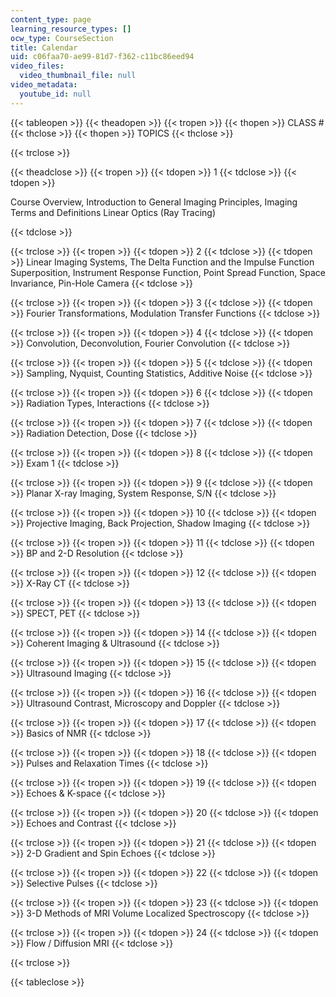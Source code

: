 ```yaml
---
content_type: page
learning_resource_types: []
ocw_type: CourseSection
title: Calendar
uid: c06faa70-ae99-81d7-f362-c11bc86eed94
video_files:
  video_thumbnail_file: null
video_metadata:
  youtube_id: null
---
```


{{< tableopen >}}
{{< theadopen >}}
{{< tropen >}}
{{< thopen >}}
CLASS #
{{< thclose >}}
{{< thopen >}}
TOPICS
{{< thclose >}}

{{< trclose >}}

{{< theadclose >}}
{{< tropen >}}
{{< tdopen >}}
1
{{< tdclose >}}
{{< tdopen >}}


Course Overview, Introduction to General Imaging Principles, Imaging Terms and Definitions Linear Optics (Ray Tracing)


{{< tdclose >}}

{{< trclose >}}
{{< tropen >}}
{{< tdopen >}}
2
{{< tdclose >}}
{{< tdopen >}}
Linear Imaging Systems, The Delta Function and the Impulse Function Superposition, Instrument Response Function, Point Spread Function, Space Invariance, Pin-Hole Camera
{{< tdclose >}}

{{< trclose >}}
{{< tropen >}}
{{< tdopen >}}
3
{{< tdclose >}}
{{< tdopen >}}
Fourier Transformations, Modulation Transfer Functions
{{< tdclose >}}

{{< trclose >}}
{{< tropen >}}
{{< tdopen >}}
4
{{< tdclose >}}
{{< tdopen >}}
Convolution, Deconvolution, Fourier Convolution
{{< tdclose >}}

{{< trclose >}}
{{< tropen >}}
{{< tdopen >}}
5
{{< tdclose >}}
{{< tdopen >}}
Sampling, Nyquist, Counting Statistics, Additive Noise
{{< tdclose >}}

{{< trclose >}}
{{< tropen >}}
{{< tdopen >}}
6
{{< tdclose >}}
{{< tdopen >}}
Radiation Types, Interactions
{{< tdclose >}}

{{< trclose >}}
{{< tropen >}}
{{< tdopen >}}
7
{{< tdclose >}}
{{< tdopen >}}
Radiation Detection, Dose
{{< tdclose >}}

{{< trclose >}}
{{< tropen >}}
{{< tdopen >}}
8
{{< tdclose >}}
{{< tdopen >}}
Exam 1
{{< tdclose >}}

{{< trclose >}}
{{< tropen >}}
{{< tdopen >}}
9
{{< tdclose >}}
{{< tdopen >}}
Planar X-ray Imaging, System Response, S/N
{{< tdclose >}}

{{< trclose >}}
{{< tropen >}}
{{< tdopen >}}
10
{{< tdclose >}}
{{< tdopen >}}
Projective Imaging, Back Projection, Shadow Imaging
{{< tdclose >}}

{{< trclose >}}
{{< tropen >}}
{{< tdopen >}}
11
{{< tdclose >}}
{{< tdopen >}}
BP and 2-D Resolution
{{< tdclose >}}

{{< trclose >}}
{{< tropen >}}
{{< tdopen >}}
12
{{< tdclose >}}
{{< tdopen >}}
X-Ray CT
{{< tdclose >}}

{{< trclose >}}
{{< tropen >}}
{{< tdopen >}}
13
{{< tdclose >}}
{{< tdopen >}}
SPECT, PET
{{< tdclose >}}

{{< trclose >}}
{{< tropen >}}
{{< tdopen >}}
14
{{< tdclose >}}
{{< tdopen >}}
Coherent Imaging & Ultrasound
{{< tdclose >}}

{{< trclose >}}
{{< tropen >}}
{{< tdopen >}}
15
{{< tdclose >}}
{{< tdopen >}}
Ultrasound Imaging
{{< tdclose >}}

{{< trclose >}}
{{< tropen >}}
{{< tdopen >}}
16
{{< tdclose >}}
{{< tdopen >}}
Ultrasound Contrast, Microscopy and Doppler
{{< tdclose >}}

{{< trclose >}}
{{< tropen >}}
{{< tdopen >}}
17
{{< tdclose >}}
{{< tdopen >}}
Basics of NMR
{{< tdclose >}}

{{< trclose >}}
{{< tropen >}}
{{< tdopen >}}
18
{{< tdclose >}}
{{< tdopen >}}
Pulses and Relaxation Times
{{< tdclose >}}

{{< trclose >}}
{{< tropen >}}
{{< tdopen >}}
19
{{< tdclose >}}
{{< tdopen >}}
Echoes & K-space
{{< tdclose >}}

{{< trclose >}}
{{< tropen >}}
{{< tdopen >}}
20
{{< tdclose >}}
{{< tdopen >}}
Echoes and Contrast
{{< tdclose >}}

{{< trclose >}}
{{< tropen >}}
{{< tdopen >}}
21
{{< tdclose >}}
{{< tdopen >}}
2-D Gradient and Spin Echoes
{{< tdclose >}}

{{< trclose >}}
{{< tropen >}}
{{< tdopen >}}
22
{{< tdclose >}}
{{< tdopen >}}
Selective Pulses
{{< tdclose >}}

{{< trclose >}}
{{< tropen >}}
{{< tdopen >}}
23
{{< tdclose >}}
{{< tdopen >}}
3-D Methods of MRI Volume Localized Spectroscopy
{{< tdclose >}}

{{< trclose >}}
{{< tropen >}}
{{< tdopen >}}
24
{{< tdclose >}}
{{< tdopen >}}
Flow / Diffusion MRI
{{< tdclose >}}

{{< trclose >}}

{{< tableclose >}}